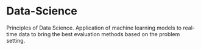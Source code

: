 # Data-Science

Principles of Data Science.
Application of machine learning models to real-time data to bring the best evaluation methods based on the problem setting.
